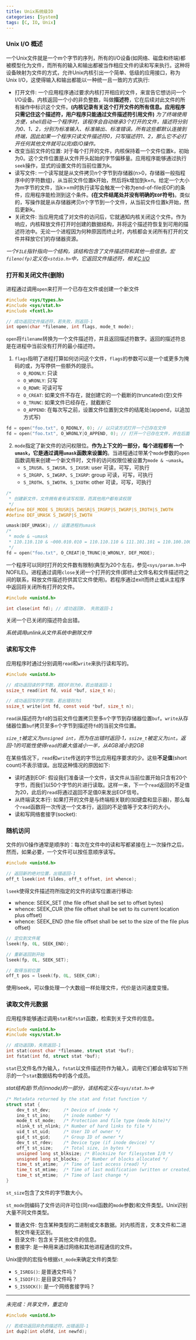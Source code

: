 ```yaml
---
title: Unix系统级IO
categories: [System]
tags: [C, IO, Unix]
---
```


### Unix I/O 概述

一个Unix文件就是一个m个字节的序列，所有的I/O设备(如网络、磁盘和终端)都被模型化为文件，而所有的输入和输出都被当作相应文件的读和写来执行。这种将设备映射为文件的方式，允许Unix内核引出一个简单、低级的应用接口，称为Unix I/O，这使得输入和输出都能以一种统一且一致的方式执行:

* 打开文件: 一个应用程序通过要求内核打开相应的文件，来宣告它想访问一个I/O设备。内核返回一个小的非负整数，叫做**描述符**，它在后续对此文件的所有操作中标识这个文件。**(内核记录有关这个打开文件的所有信息。应用程序只需记住这个描述符，用户程序只能通过文件描述符引用文件)**
    *为了终端使用方便，shell启动一个程序时，该程序会自动继承3个打开的文件，描述符分别为0、1、2，分别为标准输入、标准输出、标准错误。所有这些都默认连接到终端，因此如果一个程序只读文件描述符0，只写描述符1、2，那么它不必打开任何其他文件就可以完成I/O操作。*
* 改变当前文件的位置: 对于每个打开的文件，内核保持着一个文件位置k，初始为0。这个文件位置是从文件开头起始的字节偏移量。应用程序能够通过执行`seek`操作，显式的设置文件的当前位置为k。
* 读写文件: 一个读写就是从文件拷贝n个字节到存储器(n>0，存储器一般指程序中的字符数组)，从当前文件位置k开始，然后将k增加到k+n。给定一个大小为m字节的文件，当k>=m时执行读写会触发一个称为end-of-file(EOF)的条件，应用程序能检测到这个条件。**(在文件结尾处并没有明确的`EOF`符号)**。类似的，写操作就是从存储器拷贝n个字节到一个文件，从当前文件位置k开始，然后更新k。
* 关闭文件: 当应用完成了对文件的访问后，它就通知内核关闭这个文件。作为响应，内核释放文件打开时创建的数据结构，并将这个描述符恢复到可用的描述符池中。无论一个进程因为何种原因而终止时，内核都会关闭所有打开的文件并释放它们的存储器资源。

*一个`FILE`指针指向一个结构，该结构包含了文件描述符和其他一些信息。宏`fileno(fp)`定义在`<stdio.h>`中，它返回文件描述符，相关[C I/O](http://mapan1984.github.io/base/2016/04/10/C-IO/)*

### 打开和关闭文件(删除)

进程通过调用`open`来打开一个已存在文件或创建一个新文件

``` c
#include <sys/types.h>
#include <sys/stat.h>
#include <fcntl.h>

// 成功返回文件描述符，若失败，则返回-1
int open(char *filename, int flags, mode_t mode);
```

`open`将`filename`转换为一个文件描述符，并且返回描述符数字。返回的描述符总是在进程中当前没有打开的最小描述符。

1. `flags`指明了进程打算如何访问这个文件，`flags`的参数可以是一个或更多为掩码的或，为写停供一些额外的提示。
    * `O_RDONLY`: 只读
    * `O_WRONLY`: 只写
    * `O_RDWR`: 可读可写
    * `O_CREAT`: 如果文件不存在，就创建它的一个截断的(truncated)(空)文件
    * `O_TRUNC`: 如果文件已经存在，就截断它
    * `O_APPEND`: 在每次写之前，设置文件位置到文件的结尾处(append，以追加方式写)

``` c
fd = open("foo.txt", O_RDONLY, 0); // 以只读方式打开一个已存在文件
fd = open("foo.txt", O_WRONLY|O_APPEND, 0); // 打开一个已存在文件，并在后面添加一些数据
```

2. `mode`指定了新文件的访问权限位。**作为上下文的一部分，每个进程都有一个`umask`，它是通过调用`umask`函数来设置的**。当进程通过带某个`mode`参数的`open`函数调用来创建一个新文件时，文件的访问权限位被设置为`mode & ~umask`。
    * `S_IRUSR`、`S_IWUSR`、`S_IXUSR`: user 可读，可写，可执行
    * `S_IRGRP`、`S_IWGRP`、`S_IXGRP`: group 可读，可写，可执行
    * `S_IROTH`、`S_IWOTH`、`S_IXOTH`: other 可读，可写，可执行

``` c
/* 
 * 创建新文件，文件拥有者有读写权限，而其他用户都有读权限
 */
#define DEF_MODE S_IRUSR|S_IWUSR|S_IRGRP|S_IWGRP|S_IROTH|S_IWOTH
#define DEF_UMASK S_IWGRP|S_IWOTH

umask(DEF_UMASK); // 设置进程的umask
/* 
 * mode & ~umask
 * 110.110.110 & ~000.010.010 = 110.110.110 & 111.101.101 = 110.100.100
 */
fd = open("foo.txt", O_CREAT|O_TRUNC|O_WRONLY, DEF_MODE);
```

一个程序可以同时打开的文件数有限制(典型为20个左右，参见`<sys/param.h>`中NOFILE)。进程通过调用`close`关闭一个打开的文件(即终止文件名和文件描述符之间的联系，释放文件描述符供其它文件使用)。若程序通过exit而终止或从主程序中返回将关闭所有打开的文件。


``` c
#include <unistd.h>

int close(int fd); // 成功返回0， 失败返回-1
```

关闭一个已关闭的描述符会出错。

*系统调用unlink从文件系统中删除文件*

### 读和写文件

应用程序时通过分别调用`read`和`write`来执行读和写的。

``` c
#include <unistd.h>

// 成功返回读的字节数，若EOF则为0，若出错返回-1
ssize_t read(int fd, void *buf, size_t n);

// 成功返回写的字节数，若出错则为1
ssize_t write(int fd, const void *buf, size_t n);
```
`read`从描述符为`fd`的当前文件位置拷贝至多`n`个字节到存储器位置`buf`。`write`从存储器位置`buf`拷贝至多`n`个字节到描述符`fd`的当前文件位置。

*`size_t`被定义为`unsigned int`，而为在出错时返回-1，`ssize_t`被定义为`int`。返回-1的可能性使得`read`的最大值减小一半，从4GB减小到2GB*

在某些情况下，`read`和`write`传送的字节比应用程序要求的少。这些**不足值**(short count)不表示错误。出现这种情况的原因如下:

* 读时遇到EOF: 假设我们准备读一个文件，该文件从当前位置开始只含有20个字节，而我们以50个字节的片进行读取。这样一来，下一个`read`返回的不足值为20，此后的`read`将通过返回不足值0来发出EOF信号。
* 从终端读文本行: 如果打开的文件是与终端相关联的(如键盘和显示器)，那么每个`read`函数将一次传送一个文本行，返回的不足值等于文本行的大小。
* 读和写网络套接字(socket):

### 随机访问

文件的I/O操作通常是顺序的：每次在文件中的读和写都紧接在上一次操作之后，然而，如果必要，一个文件可以按任意顺序读写。

``` c
#include <unistd.h>

// 返回新的绝对位置，出错返回-1
off_t lseek(int fildes, off_t offset, int whence);
```

`lseek`使得文件描述符所指定的文件的读写位置进行移动:

* whence: SEEK_SET (the file offset shall be set to offset bytes)
* whence: SEEK_CUR (the file offset shall be set to its current location plus offset)
* whence: SEEK_END (the file offset shall be set to the size of the file plus offset)

``` c
// 定位到文件尾
lseek(fp, 0L, SEEK_END);

// 重新返回到开始
lseek(fp, 0L, SEEK_SET);

// 取得当前位置
off_t pos = lseek(fp, 0L, SEEK_CUR);
```

使用lseek，可以像处理一个大数组一样处理文件，代价是访问速度变慢。

### 读取文件元数据

应用程序能够通过调用`stat`和`fstat`函数，检索到关于文件的信息。

``` c
#include <unistd.h>
#include <sys/stat.h>

// 成功返回0，失败返回-1
int stat(const char *filename, struct stat *buf);
int fstat(int fd, struct stat *buf);
```

`stat`已文件名作为输入，`fstat`以文件描述符作为输入，调用它们都会填写如下所示的一个`stat`数据结构中的各个成员。

*stat结构是i节点(innode)的一部分，该结构定义在`<sys/stat.h>中`*

``` c
/* Metadata returned by the stat and fstat function */
struct stat {
    dev_t st_dev;     /* Device of inode */
    ino_t st_ino;     /* inode number */
    mode_t st_mode;   /* Protection and file type (mode bite)*/
    nlink_t st_nlink; /* Number of hard links to file */
    uid_t st_uid;     /* User ID of owner */
    gid_t st_gid;     /* Group ID of owner */
    dev_t st_rdev;    /* Device type (if inode device) */
    off_t st_size;    /* Total size, in bytes */
    unsigned long st_blksize; /* Blocksize for filesystem I/O */
    unsigned long st_blocks;  /* Number of blocks allocated */
    time_t st_atime;  /* Time of last access (read) */
    time_t st_mtime;  /* Time of last modification (written or created)*/
    time_t st_mtime;  /* Time of last change */
}
```

`st_size`包含了文件的字节数大小。

`st_mode`则编码了文件访问许可位(同`read`函数的`mode`参数)和文件类型。Unix识别大量不同文件类型。

* 普通文件: 包含某种类型的二进制或文本数据。对内核而言，文本文件和二进制文件毫无区别。
* 目录文件: 包含关于其他文件的信息。
* 套接字: 是一种用来通过网络和其他进程通信的文件。

Unix提供的宏指令根据`st_mode`来确定文件的类型:

* `S_ISREG()`: 是普通文件吗？
* `S_ISDIF()`: 是目录文件吗？
* `S_ISSOCK()`: 是一个网络套接字吗？

---

*未完成：共享文件，重定向*

``` c
#include <unistd.h>

// 若成功返回非负的描述符，出错返回-1
int dup2(int oldfd, int newfd);
```
